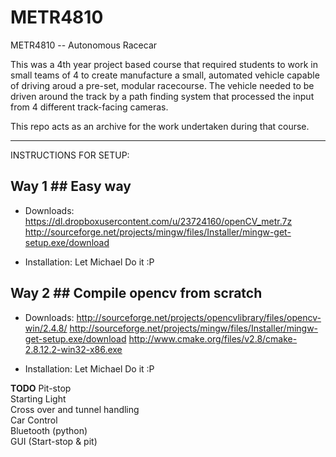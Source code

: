 METR4810
========

METR4810 -- Autonomous Racecar

This was a 4th year project based course that required students to work in small teams of 4 to create manufacture a small, automated vehicle capable of driving aroud a pre-set, modular racecourse. The vehicle needed to be driven around the track by a path finding system that processed the input from 4 different track-facing cameras.     

This repo acts as an archive for the work undertaken during that course.

---

INSTRUCTIONS FOR SETUP:

## Way 1 ## Easy way
- Downloads:
https://dl.dropboxusercontent.com/u/23724160/openCV_metr.7z
http://sourceforge.net/projects/mingw/files/Installer/mingw-get-setup.exe/download

- Installation:
Let Michael Do it :P


## Way 2 ##  Compile opencv from scratch
- Downloads:
http://sourceforge.net/projects/opencvlibrary/files/opencv-win/2.4.8/
http://sourceforge.net/projects/mingw/files/Installer/mingw-get-setup.exe/download
http://www.cmake.org/files/v2.8/cmake-2.8.12.2-win32-x86.exe

- Installation:
Let Michael Do it :P

__TODO__
Pit-stop     
Starting Light     
Cross over and tunnel handling     
Car Control     
Bluetooth (python)     
GUI (Start-stop & pit)     

